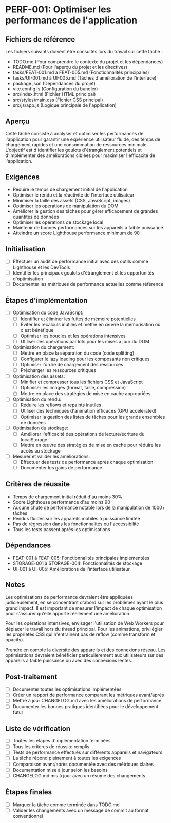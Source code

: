 # PERF-001: Optimiser les performances de l'application

## Fichiers de référence
Les fichiers suivants doivent être consultés lors du travail sur cette tâche :
- TODO.md (Pour comprendre le contexte du projet et les dépendances)
- README.md (Pour l'aperçu du projet et les directives)
- tasks/FEAT-001.md à FEAT-005.md (Fonctionnalités principales)
- tasks/UI-001.md à UI-005.md (Tâches d'amélioration de l'interface)
- package.json (Dépendances du projet)
- vite.config.js (Configuration du bundler)
- src/index.html (Fichier HTML principal)
- src/styles/main.css (Fichier CSS principal)
- src/js/app.js (Logique principale de l'application)

## Aperçu
Cette tâche consiste à analyser et optimiser les performances de l'application pour garantir une expérience utilisateur fluide, des temps de chargement rapides et une consommation de ressources minimale. L'objectif est d'identifier les goulots d'étranglement potentiels et d'implémenter des améliorations ciblées pour maximiser l'efficacité de l'application.

## Exigences
- Réduire le temps de chargement initial de l'application
- Optimiser le rendu et la réactivité de l'interface utilisateur
- Minimiser la taille des assets (CSS, JavaScript, images)
- Optimiser les opérations de manipulation du DOM
- Améliorer la gestion des tâches pour gérer efficacement de grandes quantités de données
- Optimiser les opérations de stockage local
- Maintenir de bonnes performances sur les appareils à faible puissance
- Atteindre un score Lighthouse performance minimum de 90

## Initialisation
- [ ] Effectuer un audit de performance initial avec des outils comme Lighthouse et les DevTools
- [ ] Identifier les principaux goulots d'étranglement et les opportunités d'optimisation
- [ ] Documenter les métriques de performance actuelles comme référence

## Étapes d'implémentation
- [ ] Optimisation du code JavaScript:
  - [ ] Identifier et éliminer les fuites de mémoire potentielles
  - [ ] Éviter les recalculs inutiles et mettre en œuvre la mémorisation où c'est bénéfique
  - [ ] Optimiser les boucles et les opérations intensives
  - [ ] Utiliser des opérations par lots pour les mises à jour du DOM
- [ ] Optimisation du chargement:
  - [ ] Mettre en place la séparation du code (code splitting)
  - [ ] Configurer le lazy loading pour les composants non critiques
  - [ ] Optimiser l'ordre de chargement des ressources
  - [ ] Précharger les ressources critiques
- [ ] Optimisation des assets:
  - [ ] Minifier et compresser tous les fichiers CSS et JavaScript
  - [ ] Optimiser les images (format, taille, compression)
  - [ ] Mettre en place des stratégies de mise en cache appropriées
- [ ] Optimisation du rendu:
  - [ ] Réduire les reflows et repaints inutiles
  - [ ] Utiliser des techniques d'animation efficaces (GPU accelerated)
  - [ ] Optimiser la gestion des listes de tâches pour les grands ensembles de données
- [ ] Optimisation du stockage:
  - [ ] Améliorer l'efficacité des opérations de lecture/écriture du localStorage
  - [ ] Mettre en œuvre des stratégies de mise en cache pour réduire les accès au stockage
- [ ] Mesurer et valider les améliorations:
  - [ ] Effectuer des tests de performance après chaque optimisation
  - [ ] Documenter les gains de performance

## Critères de réussite
- Temps de chargement initial réduit d'au moins 30%
- Score Lighthouse performance d'au moins 90
- Aucune chute de performance notable lors de la manipulation de 1000+ tâches
- Rendus fluides sur les appareils mobiles à puissance limitée
- Pas de régression dans les fonctionnalités ou l'accessibilité
- Tous les tests passent après les optimisations

## Dépendances
- FEAT-001 à FEAT-005: Fonctionnalités principales implémentées
- STORAGE-001 à STORAGE-004: Fonctionnalités de stockage
- UI-001 à UI-005: Améliorations de l'interface utilisateur

## Notes
Les optimisations de performance devraient être appliquées judicieusement, en se concentrant d'abord sur les problèmes ayant le plus grand impact. Il est important de mesurer l'impact de chaque optimisation pour s'assurer qu'elle apporte réellement une amélioration.

Pour les opérations intensives, envisager l'utilisation de Web Workers pour déplacer le travail hors du thread principal. Pour les animations, privilégier les propriétés CSS qui n'entraînent pas de reflow (comme transform et opacity).

Prendre en compte la diversité des appareils et des connexions réseau. Les optimisations devraient bénéficier particulièrement aux utilisateurs sur des appareils à faible puissance ou avec des connexions lentes.

## Post-traitement
- [ ] Documenter toutes les optimisations implémentées
- [ ] Créer un rapport de performance comparant les métriques avant/après
- [ ] Mettre à jour CHANGELOG.md avec les améliorations de performance
- [ ] Documenter les bonnes pratiques identifiées pour le développement futur

## Liste de vérification
- [ ] Toutes les étapes d'implémentation terminées
- [ ] Tous les critères de réussite remplis
- [ ] Tests de performance effectués sur différents appareils et navigateurs
- [ ] La tâche répond pleinement à toutes les exigences
- [ ] Comparaison avant/après documentée avec des métriques claires
- [ ] Documentation mise à jour selon les besoins
- [ ] CHANGELOG.md mis à jour avec un résumé des changements

## Étapes finales
- [ ] Marquer la tâche comme terminée dans TODO.md
- [ ] Valider les changements avec un message de commit au format conventionnel 